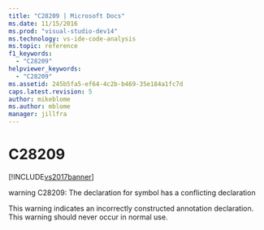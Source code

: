 ```yaml
---
title: "C28209 | Microsoft Docs"
ms.date: 11/15/2016
ms.prod: "visual-studio-dev14"
ms.technology: vs-ide-code-analysis
ms.topic: reference
f1_keywords: 
  - "C28209"
helpviewer_keywords: 
  - "C28209"
ms.assetid: 245b5fa5-ef64-4c2b-b469-35e184a1fc7d
caps.latest.revision: 5
author: mikeblome
ms.author: mblome
manager: jillfra
---
```

# C28209
[!INCLUDE[vs2017banner](../includes/vs2017banner.md)]

warning C28209: The declaration for symbol has a conflicting declaration  
  
 This warning indicates an incorrectly constructed annotation declaration. This warning should never occur in normal use.

